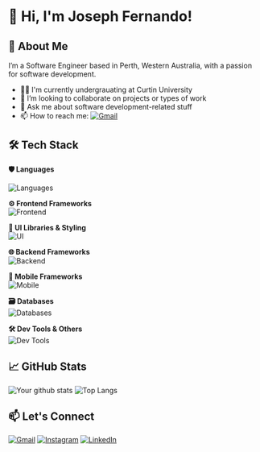 # 👋 Hi, I'm Joseph Fernando!
## 🚀 About Me
I’m a Software Engineer based in Perth, Western Australia, with a passion for software development.

<!-- - 
🔭 I’m currently working on [project or skill]
- 🌱 I’m currently learning [tech stack or tool]
- 👯 I’m looking to collaborate on [projects/types of work]
- 💬 Ask me about [topics you're comfortable discussing]
- ⚡ Fun fact: [something quirky or interesting]
 -->

- 🧑‍🎓 I'm currently undergrauating at Curtin University
- 👯 I’m looking to collaborate on projects or types of work
- 💬 Ask me about software development-related stuff
- 📫 How to reach me: [![Gmail](https://img.shields.io/badge/Gmail-EA4335?&logo=gmail&logoColor=white)](mailto:srikanthfernando3@gmail.com)

## 🛠️ Tech Stack
**🛡️ Languages**<br/>

![Languages](https://skillicons.dev/icons?i=bash,c,cs,css,cpp,dart,html,java,js,kotlin,php,py,swift,ts&perline=5)

**⚙️ Frontend Frameworks** <br/>
![Frontend](https://skillicons.dev/icons?i=angular,gatsby,nextjs,react,vue)

**🎨 UI Libraries & Styling**<br/>
![UI](https://skillicons.dev/icons?i=bootstrap,tailwind)


**🌐 Backend Frameworks**<br/>
![Backend](https://skillicons.dev/icons?i=django,express,flask,dotnet)

**📱 Mobile Frameworks**<br/>
![Mobile](https://skillicons.dev/icons?i=flutter)

**🗃️ Databases**<br/>
![Databases](https://skillicons.dev/icons?i=mysql,mongodb,postgres)

**🛠️ Dev Tools & Others**<br/>
![Dev Tools](https://skillicons.dev/icons?i=androidstudio,docker,git,github,linux,vscode,visualstudio,wordpress,photoshop,illustrator,figma,npm,pycharm,idea,vercel,netlify,kubernetes&perline=5)

## 📈 GitHub Stats
![Your github stats](https://github-readme-stats.vercel.app/api?username=axcel-blade&show_icons=true&theme=tokyonight)
![Top Langs](https://github-readme-stats.vercel.app/api/top-langs/?username=axcel-blade&layout=compact&theme=tokyonight)

<!--
---

## 📂 Featured Projects

### 🔹 [Project Name](https://github.com/your-username/project-repo)
> Short project description.

**Tech:** React, Node.js, MongoDB  
⭐ Stars: `xx` | 🍴 Forks: `yy`

---
-->

## 📫 Let's Connect
[![Gmail](https://img.shields.io/badge/Gmail-EA4335?style=for-the-badge&logo=gmail&logoColor=white)](mailto:srikanthfernando3@gmail.com)
[![Instagram](https://img.shields.io/badge/Instagram-E4405F?style=for-the-badge&logo=instagram&logoColor=white)](https://www.instagram.com/joseph_s_fdo)
[![LinkedIn](https://img.shields.io/badge/LinkedIn-0077B5?style=for-the-badge&logo=linkedin&logoColor=white)](www.linkedin.com/in/srikanth-fernando)